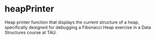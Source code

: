 # heapPrinter
Heap printer function that displays the current structure of a heap, specifically designed for debugging a Fibonacci Heap exercise in a Data Structures course at TAU. 
